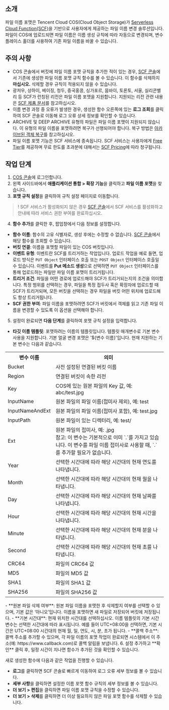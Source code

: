 ## 소개

파일 이름 포맷은 Tencent Cloud COS(Cloud Object Storage)가 [Serverless Cloud Function(SCF)](https://www.tencentcloud.com/document/product/583)을 기반으로 사용자에게 제공하는 파일 이름 변경 솔루션입니다. 파일이 COS에 업로드되면 파일 이름은 이름 생성 규칙에 따라 자동으로 변경되며, 변수 플레이스 홀더를 사용하여 기존 파일 이름을 바꿀 수 있습니다.

## 주의 사항

- COS 콘솔에서 버킷에 파일 이름 포맷 규칙을 추가한 적이 있는 경우, [SCF 콘솔](https://console.cloud.tencent.com/scf/list?rid=1&ns=default)에서 기존에 생성한 파일 이름 포맷 규칙 함수를 볼 수 있습니다. 이 함수를 삭제하지 **마십시오.** 삭제할 경우 규칙이 적용되지 않을 수 있습니다.
- 광저우, 상하이, 베이징, 청두, 중국홍콩, 싱가포르, 뭄바이, 토론토, 서울, 실리콘밸리 등 SCF가 런칭된 리전은 파일 이름 포맷을 지원합니다. 지원되는 리전 관련 내용은 [SCF 제품 문서](https://www.tencentcloud.com/document/product/583)를 참고하십시오.
- 이름 변경 과정 중 오류가 발생한 경우, 생성한 함수 오른쪽에 있는 **로그 조회**를 클릭하여 SCF 콘솔로 이동해 로그 오류 상세 정보를 확인할 수 있습니다.
- ARCHIVE 및 DEEP ARCHIVE 유형의 파일은 파일 이름 포맷이 지원되지 않습니다. 이 유형의 파일 이름을 포맷하려면 복구가 선행되어야 합니다. 복구 방법은 [아카이브된 객체 복구](https://intl.cloud.tencent.com/document/product/436/30961)를 참고하십시오.
- 파일 이름 포맷 기능은 SCF 서비스에 종속됩니다. SCF 서비스는 사용자에게 [Free Tier](https://intl.cloud.tencent.com/document/product/583/12282)를 제공하며 무료 한도를 초과분에 대해서는 [SCF Pricing](https://intl.cloud.tencent.com/document/product/583/12281)에 따라 청구됩니다.

## 작업 단계

1. [COS 콘솔](https://console.cloud.tencent.com/cos5)에 로그인합니다.
2. 왼쪽 사이드바에서 **애플리케이션 통합 > 확장 기능**을 클릭하고 **파일 이름 포맷**을 찾습니다.
3. **포맷 규칙 설정**을 클릭하여 규칙 설정 페이지로 이동합니다.
>! SCF 서비스가 활성화되지 않은 경우 [SCF 콘솔](https://console.cloud.tencent.com/scf)에서 SCF 서비스를 활성화하고 안내에 따라 서비스 권한 부여를 완료하십시오.
>
4. **함수 추가**를 클릭한 후, 팝업창에서 다음 정보를 설정합니다.

 - **함수 이름**: 함수의 고유 식별자로, 생성 후에는 수정할 수 없습니다. [SCF 콘솔](https://console.cloud.tencent.com/scf/list?rid=1&ns=default)에서 해당 함수를 조회할 수 있습니다.
 - **버킷 연결**: 이름을 포맷할 파일이 있는 COS 버킷입니다.
 - **이벤트 유형**: 이벤트란 SCF를 트리거하는 작업입니다. 업로드 작업을 예로 들면, 업로드 방식은 `PUT Object` 인터페이스 호출 또는 `POST Object` 인터페이스 호출일 수 있습니다. 이벤트를 **Put 메소드 생성**으로 선택하면 `PUT Object` 인터페이스를 통해 업로드하는 파일만 파일 이름 포맷이 트리거됩니다.
 - **트리거 조건**: 파일을 어떤 경로에 업로드해야 SCF가 트리거되는지의 조건을 의미합니다. 특정 범위를 선택하는 경우, 파일을 특정 접두사 혹은 확장자에 업로드할 때 SCF가 트리거되며, 모든 버킷을 선택하는 경우 파일을 버킷 어떤 위치에 업로드해도 항상 트리거됩니다.
 - **SCF 권한 부여**: 파일 이름을 포맷하려면 SCF가 버킷에서 객체를 읽고 기존 파일 이름을 변경할 수 있도록 이 옵션을 선택해야 합니다.
5. 설정이 완료되면 **다음 단계**를 클릭하여 포맷 규칙 설정을 입력합니다.

 - **타깃 이름 템플릿**: 포맷하려는 이름의 템플릿입니다. 템플릿 매개변수로 기본 변수 사용을 지원합니다. 기본 얼굴 변경 포맷은 '${변수 이름}'입니다. 현재 지원하는 기본 변수는 다음과 같습니다.
<table>
	<tr><th>변수 이름</th><th>의미</th></tr>
	<tr><td>Bucket</td><td>사전 설정된 연결된 버킷 이름</td></tr>
	<tr><td>Region</td><td>연결된 버킷이 속한 리전</td></tr>
	<tr><td>Key</td><td>COS에 있는 원본 파일의 Key 값, 예: abc/test.jpg</td></tr>
	<tr><td>InputName</td><td>원본 파일의 파일 이름(접미사 제외), 예: test</td></tr>
	<tr><td>InputNameAndExt</td><td>원본 파일의 파일 이름(접미사 포함), 예: test.jpg</td></tr>
	<tr><td>InputPath</td><td>원본 파일이 있는 디렉터리, 예: test/</td></tr>
	<tr><td>Ext</td><td>원본 파일의 접미사, 예: .jpg</br>참고: 이 변수는 기본적으로 이미 `.`를 가지고 있습니다. 이 변수를 파일 이름 접미사로 사용할 때, `.`를 추가할 필요가 없습니다.</td></tr>
	<tr><td>Year</td><td>선택한 시간대에 따라 해당 시간대의 현재 연도를 나타냅니다.</td></tr>
	<tr><td>Month</td><td>선택한 시간대에 따라 해당 시간대의 현재 월을 나타냅니다.</td></tr>
	<tr><td>Day</td><td>선택한 시간대에 따라 해당 시간대의 현재 날짜를 나타냅니다.</td></tr>
	<tr><td>Hour</td><td>선택한 시간대에 따라 해당 시간대의 현재 시간을 나타냅니다.</td></tr>
	<tr><td>Minute</td><td>선택한 시간대에 따라 해당 시간대의 현재 분을 나타냅니다.</td></tr>
	<tr><td>Second</td><td>선택한 시간대에 따라 해당 시간대의 현재 초를 나타냅니다.</td></tr>
	<tr><td>CRC64</td><td>파일의 CRC64 값</td></tr>
	<tr><td>MD5</td><td>파일의 MD5 값</td></tr>
	<tr><td>SHA1</td><td>파일의 SHA1 값</td></tr>
	<tr><td>SHA256</td><td>파일의 SHA256 값</td></tr>
</table>
 - **원본 파일 삭제 여부**: 원본 파일 이름을 포맷한 후 삭제할지 여부를 선택할 수 있으며, 기본 값은 ‘아니오’입니다. 이름을 포맷하면 새 파일로 저장되어 버킷에 저장됩니다.
 - **기본 시간대**: 현재 위치한 시간대를 선택하십시오. 이름 템플릿의 기본 시간 변수는 선택한 시간대에 따라 표시됩니다. 예를 들어 UTC+08:00을 선택하면, 기본 시간은 UTC+08:00 시간대의 현재 월, 일, 연도, 시, 분, 초가 됩니다.
 - **콜백 주소**: 콜백 주소를 추가할 수 있으며, 각 파일 이름의 포맷 작업이 완료되면 시스템에서 이 주소(예: https://www.callback.com)로 콜백 알림을 보냅니다.
6. 설정 추가하고 **확인** 클릭 후, 일정 시간이 지나면 함수가 추가된 것을 확인할 수 있습니다.

새로 생성한 함수에 다음과 같은 작업을 진행할 수 있습니다.
 - **로그**를 클릭하면 SCF 콘솔로 빠르게 이동하여 로그 오류 세부 정보를 볼 수 있습니다.
 - **세부 사항**을 클릭하면 설정한 이름 포맷 함수 규칙의 세부 정보를 볼 수 있습니다.
 - **더 보기 > 편집**을 클릭하면 파일 이름 포맷 규칙을 수정할 수 있습니다.
 - **더 보기 > 삭제**를 클릭하면 더 이상 필요하지 않은 파일 포맷 함수를 삭제할 수 있습니다.
